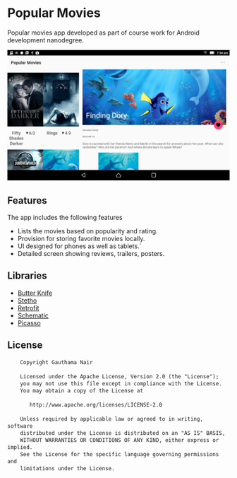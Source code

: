 # Popular Movies
Popular movies app developed as part of course work for Android development nanodegree.

![](https://github.com/Gauthamas/PopularMovies/blob/master/images/pop_tab.png)

## Features 

The app includes the following features
* Lists the movies based on popularity and rating.
* Provision for storing favorite movies locally.
* UI designed for phones as well as tablets.`
* Detailed screen showing reviews, trailers, posters.

## Libraries
- [Butter Knife](https://github.com/JakeWharton/butterknife) 
- [Stetho](https://github.com/facebook/stetho) 
- [Retrofit](https://github.com/square/retrofit)
- [Schematic](https://github.com/SimonVT/schematic)
- [Picasso](https://github.com/square/picasso)

## License

```
    Copyright Gauthama Nair

    Licensed under the Apache License, Version 2.0 (the "License");
    you may not use this file except in compliance with the License.
    You may obtain a copy of the License at

       http://www.apache.org/licenses/LICENSE-2.0

    Unless required by applicable law or agreed to in writing, software
    distributed under the License is distributed on an "AS IS" BASIS,
    WITHOUT WARRANTIES OR CONDITIONS OF ANY KIND, either express or implied.
    See the License for the specific language governing permissions and
    limitations under the License.




